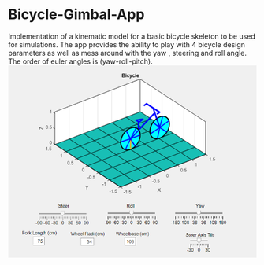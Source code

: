# Bicycle-Gimbal-App

Implementation of a kinematic model for a basic bicycle skeleton to be used for simulations. The app provides the ability to play with 4 bicycle design parameters as well as mess around with the yaw , steering and roll angle. The order of euler angles is (yaw-roll-pitch).
![Graphics Interface](screenshot1.PNG)
